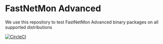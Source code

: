# FastNetMon Advanced
We use this repository to test FastNetMon Advanced binary packages on all supported distributions

[![CircleCI](https://circleci.com/gh/FastNetMon/fastnetmon-advanced-packages/tree/main.svg?style=svg)](https://circleci.com/gh/FastNetMon/fastnetmon-advanced-packages/tree/main)  


